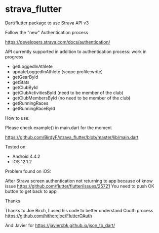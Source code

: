 # strava_flutter

Dart/flutter package to use Strava API v3

Follow the "new" Authentication process

https://developers.strava.com/docs/authentication/



API currently supported in addition to authentication process:
work in progress

- getLoggedInAthlete
- updateLoggedInAthlete (scope profile:write)
- getGearById
- getStats
- getClubById
- getClubActivitiesById (need to be member of the club)
- getClubMembersById (no need to be member of the club)
- getRunningRaces
- getRunningRaceById



How to use: 

Please check example() in main.dart for the moment

https://github.com/BirdyF/strava_flutter/blob/master/lib/main.dart


Tested on:
- Android 4.4.2 
- iOS 12.1.2


Problem found on iOS:

After Strava screen authentication not returning to app
because of know issue
https://github.com/flutter/flutter/issues/25721
You need to push OK button to get back to app


Thanks 

Thanks to Joe Birch, I used his code to better understand Oauth process
https://github.com/hitherejoe/FlutterOAuth

And Javier for https://javiercbk.github.io/json_to_dart/
